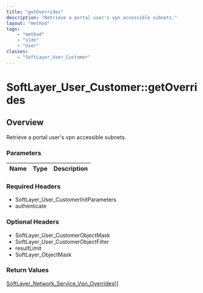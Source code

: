 ```yaml
---
title: "getOverrides"
description: "Retrieve a portal user's vpn accessible subnets."
layout: "method"
tags:
    - "method"
    - "sldn"
    - "User"
classes:
    - "SoftLayer_User_Customer"
---
```

# SoftLayer_User_Customer::getOverrides
## Overview 
Retrieve a portal user's vpn accessible subnets.

### Parameters 
|Name | Type | Description |
| --- | --- | --- |


### Required Headers
* SoftLayer_User_CustomerInitParameters
* authenticate

### Optional Headers
* SoftLayer_User_CustomerObjectMask
* SoftLayer_User_CustomerObjectFilter
* resultLimit
* SoftLayer_ObjectMask

### Return Values
<a href='/reference/datatypes/SoftLayer_Network_Service_Vpn_Overrides'>SoftLayer_Network_Service_Vpn_Overrides[] </a>
